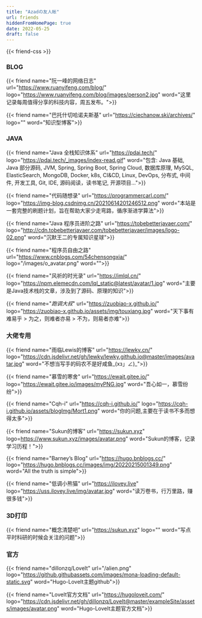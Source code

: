 ```yaml
---
title: "Azadの友人帐"
url: friends
hiddenFromHomePage: true
date: 2022-05-25
draft: false
---
```

{{< friend-css >}}
### BLOG

{{< friend
name="阮一峰的网络日志"
url="https://www.ruanyifeng.com/blog/"
logo="https://www.ruanyifeng.com/blog/images/person2.jpg"
word="这里记录每周值得分享的科技内容，周五发布。">}}

{{< friend
name="巴托什切哈诺夫斯基"
url="https://ciechanow.ski/archives/"
logo=""
word="知识型博客">}}

### JAVA

{{< friend
name="Java 全栈知识体系"
url="https://pdai.tech/"
logo="https://pdai.tech/_images/index-read.gif"
word="包含: Java 基础, Java 部分源码, JVM, Spring, Spring Boot, Spring Cloud, 数据库原理, MySQL, ElasticSearch, MongoDB, Docker, k8s, CI&CD, Linux, DevOps, 分布式, 中间件, 开发工具, Git, IDE, 源码阅读，读书笔记, 开源项目...">}}

{{< friend
name="代码随想录"
url="https://programmercarl.com/"
logo="https://img-blog.csdnimg.cn/20210614201246512.png"
word="本站是一套完整的刷题计划，旨在帮助大家少走弯路，循序渐进学算法">}}

{{< friend
name="Java 程序员进阶之路"
url="https://tobebetterjavaer.com/"
logo="http://cdn.tobebetterjavaer.com/tobebetterjavaer/images/logo-02.png"
word="沉默王二的专属知识星球">}}

{{< friend
name="程序员自由之路"
url="https://www.cnblogs.com/54chensongxia/"
logo="/images/o_avatar.png"
word="">}}

{{< friend
name="风祈的时光录"
url="https://imlql.cn/"
logo="https://npm.elemecdn.com/lql_static@latest/avatar/1.jpg"
word="主要是Java技术栈的文章，涉及到了源码、原理的知识">}}

{{< friend
name="_跑调大叔_"
url="https://zuobiao-x.github.io/"
logo="https://zuobiao-x.github.io/assets/img/touxiang.jpg"
word="天下事有难易乎 > 为之，则难者亦易 > 不为，则易者亦难">}}

### 大佬专用
{{< friend
name="雨临Lewis的博客"
url="https://lewky.cn/"
logo="https://cdn.jsdelivr.net/gh/lewky/lewky.github.io@master/images/avatar.jpg"
word="不想当写手的码农不是好咸鱼_(xз」∠)_">}}

{{< friend
name="慕雪的寒舍"
url="https://ewait.gitee.io/"
logo="https://ewait.gitee.io/images/myPNG.jpg"
word="吾心如一，慕雪纷纷">}}

{{< friend
name="Cqh-i"
url="https://cqh-i.github.io/"
logo="https://cqh-i.github.io/assets/blogImg/Mort1.png"
word="你的问题,主要在于读书不多而想得太多">}}

{{< friend
name="Sukun的博客"
url="https://sukun.xyz"
logo=https://www.sukun.xyz/images/avatar.png"
word="Sukun的博客，记录学习历程！">}}

{{< friend
name="Barney’s Blog"
url="https://hugo.bnblogs.cc/"
logo="https://hugo.bnblogs.cc/images/img/20220215001349.png"
word="All the truth is simple">}}

{{< friend
name="低调小熊猫"
url="https://ilovey.live"
logo="https://uss.ilovey.live/img/avatar.jpg"
word="读万卷书，行万里路，赚很多钱">}}

### 3D打印
{{< friend
name="概念清楚吧"
url="https://sukun.xyz"
logo=""
word="写点平时科研的时候会关注的问题">}}

### 官方
{{< friend
name="dillonzq/LoveIt"
url="/alien.png"
logo="https://github.githubassets.com/images/mona-loading-default-static.svg"
word="Hugo-LoveIt主题github">}}

{{< friend
name="LoveIt官方文档"
url="https://hugoloveit.com/"
logo="https://cdn.jsdelivr.net/gh/dillonzq/LoveIt@master/exampleSite/assets/images/avatar.png"
word="Hugo-LoveIt主题官方文档">}}
